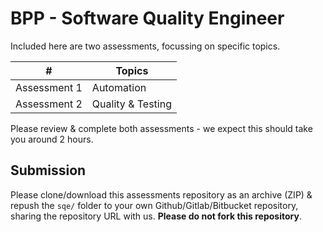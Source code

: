 # BPP - Software Quality Engineer

Included here are two assessments, focussing on specific topics.

| # | Topics |
| ---- | ---- |
| Assessment 1 | Automation |
| Assessment 2 | Quality & Testing |

Please review & complete both assessments - we expect this should take you around 2 hours.

## Submission

Please clone/download this assessments repository as an archive (ZIP) & repush the `sqe/` folder to your own Github/Gitlab/Bitbucket repository, sharing the repository URL with us. **Please do not fork this repository**.
